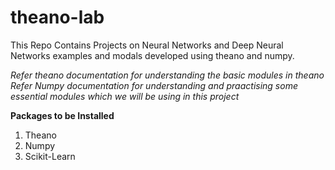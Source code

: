 # theano-lab
This Repo Contains Projects on Neural Networks and Deep Neural Networks examples and modals developed using theano and numpy.

*Refer theano documentation for understanding the basic modules in theano*
*Refer Numpy documentation for understanding and praactising some essential modules which we will be using in this project*

**Packages to be Installed**
1. Theano 
2. Numpy
3. Scikit-Learn

